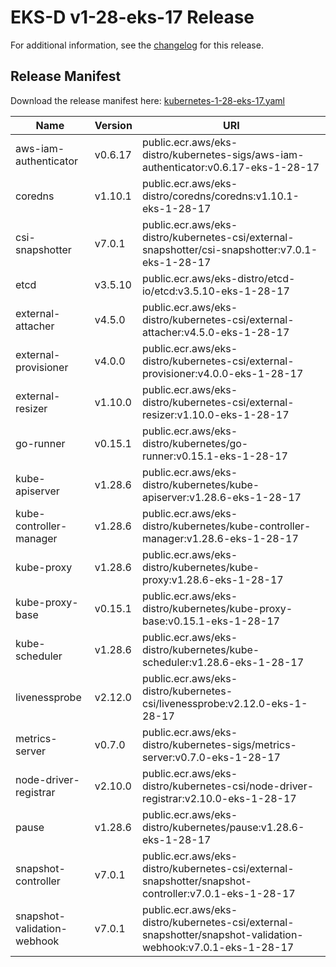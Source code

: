 # EKS-D v1-28-eks-17 Release

For additional information, see the [changelog](CHANGELOG-v1-28-eks-17.md) for this release.

## Release Manifest

Download the release manifest here: [kubernetes-1-28-eks-17.yaml](https://distro.eks.amazonaws.com/kubernetes-1-28/kubernetes-1-28-eks-17.yaml)

| Name | Version | URI |
|------|---------|-----|
| aws-iam-authenticator | v0.6.17 | public.ecr.aws/eks-distro/kubernetes-sigs/aws-iam-authenticator:v0.6.17-eks-1-28-17 |
| coredns | v1.10.1 | public.ecr.aws/eks-distro/coredns/coredns:v1.10.1-eks-1-28-17 |
| csi-snapshotter | v7.0.1 | public.ecr.aws/eks-distro/kubernetes-csi/external-snapshotter/csi-snapshotter:v7.0.1-eks-1-28-17 |
| etcd | v3.5.10 | public.ecr.aws/eks-distro/etcd-io/etcd:v3.5.10-eks-1-28-17 |
| external-attacher | v4.5.0 | public.ecr.aws/eks-distro/kubernetes-csi/external-attacher:v4.5.0-eks-1-28-17 |
| external-provisioner | v4.0.0 | public.ecr.aws/eks-distro/kubernetes-csi/external-provisioner:v4.0.0-eks-1-28-17 |
| external-resizer | v1.10.0 | public.ecr.aws/eks-distro/kubernetes-csi/external-resizer:v1.10.0-eks-1-28-17 |
| go-runner | v0.15.1 | public.ecr.aws/eks-distro/kubernetes/go-runner:v0.15.1-eks-1-28-17 |
| kube-apiserver | v1.28.6 | public.ecr.aws/eks-distro/kubernetes/kube-apiserver:v1.28.6-eks-1-28-17 |
| kube-controller-manager | v1.28.6 | public.ecr.aws/eks-distro/kubernetes/kube-controller-manager:v1.28.6-eks-1-28-17 |
| kube-proxy | v1.28.6 | public.ecr.aws/eks-distro/kubernetes/kube-proxy:v1.28.6-eks-1-28-17 |
| kube-proxy-base | v0.15.1 | public.ecr.aws/eks-distro/kubernetes/kube-proxy-base:v0.15.1-eks-1-28-17 |
| kube-scheduler | v1.28.6 | public.ecr.aws/eks-distro/kubernetes/kube-scheduler:v1.28.6-eks-1-28-17 |
| livenessprobe | v2.12.0 | public.ecr.aws/eks-distro/kubernetes-csi/livenessprobe:v2.12.0-eks-1-28-17 |
| metrics-server | v0.7.0 | public.ecr.aws/eks-distro/kubernetes-sigs/metrics-server:v0.7.0-eks-1-28-17 |
| node-driver-registrar | v2.10.0 | public.ecr.aws/eks-distro/kubernetes-csi/node-driver-registrar:v2.10.0-eks-1-28-17 |
| pause | v1.28.6 | public.ecr.aws/eks-distro/kubernetes/pause:v1.28.6-eks-1-28-17 |
| snapshot-controller | v7.0.1 | public.ecr.aws/eks-distro/kubernetes-csi/external-snapshotter/snapshot-controller:v7.0.1-eks-1-28-17 |
| snapshot-validation-webhook | v7.0.1 | public.ecr.aws/eks-distro/kubernetes-csi/external-snapshotter/snapshot-validation-webhook:v7.0.1-eks-1-28-17 |
